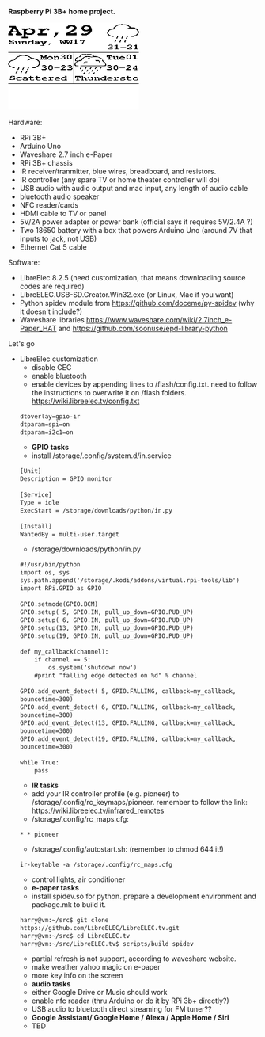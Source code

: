 **Raspberry Pi 3B+ home project.**

![result](storage/downloads/python/result.bmp)

Hardware:
- RPi 3B+
- Arduino Uno
- Waveshare 2.7 inch e-Paper
- RPi 3B+ chassis
- IR receiver/tranmitter, blue wires, breadboard, and resistors.
- IR controller (any spare TV or home theater controller will do)
- USB audio with audio output and mac input, any length of audio cable
- bluetooth audio speaker
- NFC reader/cards
- HDMI cable to TV or panel
- 5V/2A power adapter or power bank (official says it requires 5V/2.4A ?)
- Two 18650 battery with a box that powers Arduino Uno (around 7V that inputs to jack, not USB)
- Ethernet Cat 5 cable

Software:
- LibreElec 8.2.5 (need customization, that means downloading source codes are required)
- LibreELEC.USB-SD.Creator.Win32.exe (or Linux, Mac if you want)
- Python spidev module from https://github.com/doceme/py-spidev (why it doesn't include?)
- Waveshare libraries https://www.waveshare.com/wiki/2.7inch_e-Paper_HAT and https://github.com/soonuse/epd-library-python

Let's go
- LibreElec customization
  - disable CEC
  - enable bluetooth
  - enable devices by appending lines to /flash/config.txt. need to follow the instructions to overwrite it on /flash folders. https://wiki.libreelec.tv/config.txt
  ```
  dtoverlay=gpio-ir
  dtparam=spi=on
  dtparam=i2c1=on
  ```
  - **GPIO tasks**
  - install /storage/.config/system.d/in.service
  ```
  [Unit]
  Description = GPIO monitor

  [Service]
  Type = idle
  ExecStart = /storage/downloads/python/in.py

  [Install]
  WantedBy = multi-user.target
  ```
  - /storage/downloads/python/in.py
  ```
  #!/usr/bin/python
  import os, sys
  sys.path.append('/storage/.kodi/addons/virtual.rpi-tools/lib')
  import RPi.GPIO as GPIO
  
  GPIO.setmode(GPIO.BCM)
  GPIO.setup( 5, GPIO.IN, pull_up_down=GPIO.PUD_UP)
  GPIO.setup( 6, GPIO.IN, pull_up_down=GPIO.PUD_UP)
  GPIO.setup(13, GPIO.IN, pull_up_down=GPIO.PUD_UP)
  GPIO.setup(19, GPIO.IN, pull_up_down=GPIO.PUD_UP)
  
  def my_callback(channel):
      if channel == 5:
          os.system('shutdown now')
      #print "falling edge detected on %d" % channel
      
  GPIO.add_event_detect( 5, GPIO.FALLING, callback=my_callback, bouncetime=300)
  GPIO.add_event_detect( 6, GPIO.FALLING, callback=my_callback, bouncetime=300)
  GPIO.add_event_detect(13, GPIO.FALLING, callback=my_callback, bouncetime=300)
  GPIO.add_event_detect(19, GPIO.FALLING, callback=my_callback, bouncetime=300)
  
  while True:  
      pass
  ```
  - **IR tasks**
  - add your IR controller profile (e.g. pioneer) to /storage/.config/rc_keymaps/pioneer. remember to follow the link: https://wiki.libreelec.tv/infrared_remotes
  - /storage/.config/rc_maps.cfg:
  ```
  * * pioneer
  ```
  - /storage/.config/autostart.sh:  (remember to chmod 644 it!)
  ```
  ir-keytable -a /storage/.config/rc_maps.cfg
  ```
  - control lights, air conditioner
  - **e-paper tasks**
  - install spidev.so for python. prepare a development environment and package.mk to build it.
  ```
  harry@vm:~/src$ git clone https://github.com/LibreELEC/LibreELEC.tv.git
  harry@vm:~/src$ cd LibreELEC.tv
  harry@vm:~/src/LibreELEC.tv$ scripts/build spidev
  ```
  - partial refresh is not support, according to waveshare website.
  - make weather yahoo magic on e-paper
  - more key info on the screen
  - **audio tasks**
  - either Google Drive or Music should work
  - enable nfc reader (thru Arduino or do it by RPi 3b+ directly?)
  - USB audio to bluetooth direct streaming for FM tuner??
  - **Google Assistant/ Google Home / Alexa / Apple Home / Siri**
  - TBD
